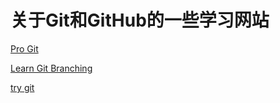 # 关于Git和GitHub的一些学习网站

[Pro Git](https://git-scm.com/book/zh/v2)

[Learn Git Branching](https://learngitbranching.js.org/?locale=zh_CN)

[try git](https://try.github.io)
